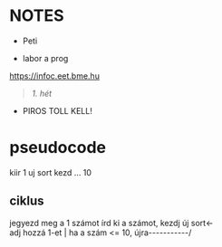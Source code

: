 # NOTES
- Peti

- labor a prog

https://infoc.eet.bme.hu

> *1. hét*

- PIROS TOLL KELL!

# pseudocode
kiir 1 uj sort kezd
...
10

## ciklus

jegyezd meg a 1 számot
írd ki a számot, kezdj új sort<-\
adj hozzá 1-et                  |
ha a szám <= 10, újra-----------/

